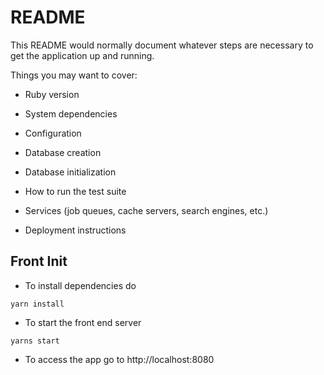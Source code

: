 # README

This README would normally document whatever steps are necessary to get the
application up and running.

Things you may want to cover:

* Ruby version

* System dependencies

* Configuration

* Database creation

* Database initialization

* How to run the test suite

* Services (job queues, cache servers, search engines, etc.)

* Deployment instructions


## Front Init

* To install dependencies  do

```
yarn install
```

* To start the front end server
```
yarns start
```

* To access the app go to http://localhost:8080
